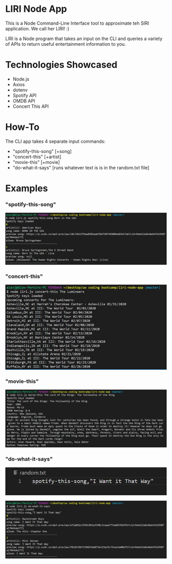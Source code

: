 # LIRI Node App
This is a Node Command-Line Interface tool to approximate teh SIRI application. We call her LIRI! :) 

LIRI is a Node program that takes an input on the CLI and queries a variety of APIs to return useful entertainment information to you.

# Technologies Showcased
- Node.js
- Axios
- dotenv
- Spotify API
- OMDB API
- Concert This API

# How-To
The CLI app takes 4 separate input commands:
- "spotify-this-song" [+song]
- "concert-this" [+artist]
- "movie-this" [+movie]
- "do-what-it-says" [runs whatever text is is in the random.txt file]

# Examples
### "spotify-this-song"

!["spotify-this-song"](Images/Spotify-This-Song.JPG)

### "concert-this"

!["conert-this"](Images/Concert-This.JPG)

### "movie-this"

!["movie-this"](Images/Movie-This.JPG)

### "do-what-it-says"

!["random.txt"](Images/random-txt-input.JPG)

!["do-what-it-says"](Images/Do-What-It-Says.JPG)
